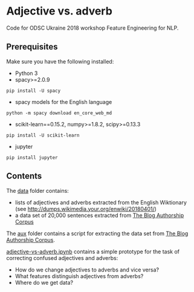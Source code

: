 # Adjective vs. adverb

Code for ODSC Ukraine 2018 workshop Feature Engineering for NLP.

## Prerequisites

Make sure you have the following installed:
- Python 3
- spacy>=2.0.9
```
pip install -U spacy
```
- spacy models for the English language
```
python -m spacy download en_core_web_md
```
- scikit-learn==0.15.2, numpy>=1.8.2, scipy>=0.13.3
```
pip install -U scikit-learn
```
- jupyter
```
pip install jupyter
```

## Contents

The [data](data/) folder contains:
- lists of adjectives and adverbs extracted from the English Wiktionary (see http://dumps.wikimedia.your.org/enwiki/20180401/)
- a data set of 20,000 sentences extracted from [The Blog Authorship Corpus](http://u.cs.biu.ac.il/~koppel/BlogCorpus.htm)

The [aux](aux/) folder contains a script for extracting the data set from [The Blog Authorship Corpus](http://u.cs.biu.ac.il/~koppel/BlogCorpus.htm).

[adjective-vs-adverb.ipynb](adjective-vs-adverb.ipynb) contains a simple prototype for the task of correcting confused adjectives and adverbs:
- How do we change adjectives to adverbs and vice versa?
- What features distinguish adjectives from adverbs?
- Where do we get data?
